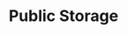 ---
title: "Public Storage"
url: /milwaukie/public-storage-southeast-mcloughlin-boulevard/
shop: storage rental
---